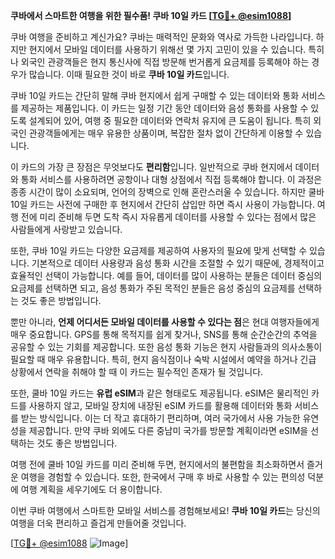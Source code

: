 **쿠바에서 스마트한 여행을 위한 필수품! 쿠바 10일 카드 [[TG💪+ @esim1088](https://t.me/s/esim1088)]**

쿠바 여행을 준비하고 계신가요? 쿠바는 매력적인 문화와 역사로 가득한 나라입니다. 하지만 현지에서 모바일 데이터를 사용하기 위해선 몇 가지 고민이 있을 수 있습니다. 특히나 외국인 관광객들은 현지 통신사에 직접 방문해 번거롭게 요금제를 등록해야 하는 경우가 많습니다. 이때 필요한 것이 바로 **쿠바 10일 카드**입니다. 

쿠바 10일 카드는 간단히 말해 쿠바 현지에서 쉽게 구매할 수 있는 데이터와 통화 서비스를 제공하는 제품입니다. 이 카드는 일정 기간 동안 데이터와 음성 통화를 사용할 수 있도록 설계되어 있어, 여행 중 필요한 데이터와 연락처 유지에 큰 도움이 됩니다. 특히 외국인 관광객들에게는 매우 유용한 상품이며, 복잡한 절차 없이 간단하게 이용할 수 있습니다.

이 카드의 가장 큰 장점은 무엇보다도 **편리함**입니다. 일반적으로 쿠바 현지에서 데이터와 통화 서비스를 사용하려면 공항이나 대형 상점에서 직접 등록해야 합니다. 이 과정은 종종 시간이 많이 소요되며, 언어의 장벽으로 인해 혼란스러울 수 있습니다. 하지만 쿨바 10일 카드는 사전에 구매한 후 현지에서 간단히 삽입만 하면 즉시 사용이 가능합니다. 여행 전에 미리 준비해 두면 도착 즉시 자유롭게 데이터를 사용할 수 있다는 점에서 많은 사람들에게 사랑받고 있습니다.

또한, 쿠바 10일 카드는 다양한 요금제를 제공하여 사용자의 필요에 맞게 선택할 수 있습니다. 기본적으로 데이터 사용량과 음성 통화 시간을 조절할 수 있기 때문에, 경제적이고 효율적인 선택이 가능합니다. 예를 들어, 데이터를 많이 사용하는 분들은 데이터 중심의 요금제를 선택하면 되고, 음성 통화가 주된 목적인 분들은 음성 중심의 요금제를 선택하는 것도 좋은 방법입니다.

뿐만 아니라, **언제 어디서든 모바일 데이터를 사용할 수 있다는 점**은 현대 여행자들에게 매우 중요합니다. GPS를 통해 목적지를 쉽게 찾거나, SNS를 통해 순간순간의 추억을 공유할 수 있는 기회를 제공합니다. 또한 음성 통화 기능은 현지 사람들과의 의사소통이 필요할 때 매우 유용합니다. 특히, 현지 음식점이나 숙박 시설에서 예약을 하거나 긴급 상황에서 연락을 취해야 할 때 이 카드는 필수적인 존재가 될 것입니다.

또한, 쿨바 10일 카드는 **유럽 eSIM**과 같은 형태로도 제공됩니다. eSIM은 물리적인 카드를 사용하지 않고, 모바일 장치에 내장된 eSIM 카드를 활용해 데이터와 통화 서비스를 받는 방식입니다. 이는 더 작고 휴대하기 편리하며, 여러 국가에서 사용 가능한 유연성을 제공합니다. 만약 쿠바 외에도 다른 중남미 국가를 방문할 계획이라면 eSIM을 선택하는 것도 좋은 방법입니다.

여행 전에 쿨바 10일 카드를 미리 준비해 두면, 현지에서의 불편함을 최소화하면서 즐거운 여행을 경험할 수 있습니다. 또한, 한국에서 구매 후 바로 사용할 수 있는 편의성 덕분에 여행 계획을 세우기에도 더 용이합니다. 

이번 쿠바 여행에서 스마트한 모바일 서비스를 경험해보세요! **쿠바 10일 카드**는 당신의 여행을 더욱 편리하고 즐겁게 만들어줄 것입니다. 

[[TG💪+ @esim1088](https://t.me/s/esim1088) ![Image](https://i.postimg.cc/Y0z9fWf4/image.png)]